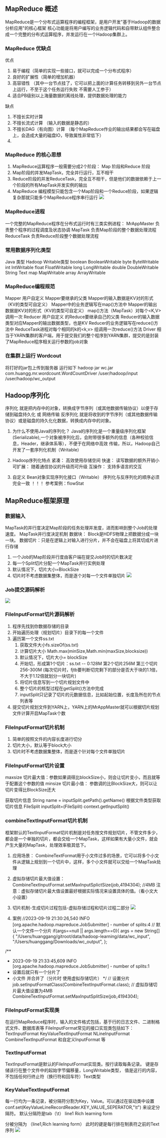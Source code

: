 ## MapReduce 概述
MapReduce是一个分布式运算程序的编程框架，是用户开发"基于Hadoop的数据分析应用"的核心框架
核心功能是将用户编写的业务逻辑代码和自带默认组件整合成一个完整的分布式运算程序，并发运行在一个Hadoop集群上。

### MapReduce 优缺点
优点 
1. 易于编程（简单的实现一些接口，就可以完成一个分布式程序）
2. 良好的扩展性（简单的增加机器）
3. 高容错性 （其中一台节点挂了，它可以把上面的计算任务转移到另外一台节点上运行，不至于这个任务运行失败 不需要人工参于）
4. 适合PB级别以上海量数据的离线处理，提供数据处理的能力

缺点
1. 不擅长实时计算
2. 不擅长流式计算 （输入的数据是静态的）
3. 不擅长DAG（有向图）计算 （每个MapReduce作业的输出结果都会写在磁盘上，会造成大量的磁盘IO，导致属性非常低下）
4. 

### MapReduce 的核心思想
1. MapReduce运算程序一般需要分成2个阶段： Map 阶段和Reduce 阶段
2. Map阶段的并发MapTask，完全并行运行，互不相干
3. Reduce阶段的并发ReduceTask，完全互不相干，但是他们的数据依赖于上一个阶段的所有MapTask并发实例的输出
4. MapReduce 编程模型只能包含一个Map阶段和一个Reduce阶段，如果逻辑复杂那就只能多个MapReduce程序串行运行
![](imgs/001MapReduce编程核心思想.png)

### MapReduce进程
一个完整的MapReduce程序在分布式运行时有三类实例进程：
MrAppMaster 负责整个程序的过程调度及状态协调
MapTask 负责Map阶段的整个数据处理流程
ReduceTask  负责Reduce阶段整个数据处理流程

### 常用数据序列化类型
Java 类型    Hadoop Writable类型
boolean        BooleanWritable
byte            ByteWritable
int             IntWritable
float           FloatWritable
long            LongWritable
double          DoubleWritable
String          Text
map             MapWritable
array           ArrayWritable


### MapReduce编程规范
Mapper 
    用户自定义 Mapper要继承的父类
    Mapper的输入数据是KV对的形式（KV的类型可自定义）
    Mapper中的业务逻辑写在map()方法中
    Mapper的输出数据是KV对的形式（KV的类型可自定义）
    map()方法（MapTask）对每个<K,V>调用一次
Reducer 
    用户自定义 的Reduce要继承自己的父类
    Reducer的输入数据类型对应Mapper的输出数据类型，也是KV 
    Reducer的业务逻辑写在reduce()方法中
    ReduceTask进程对每个相同的k的<k,v> 组调用一次reduce()方法
Driver
    相当于YARN集群的客户端，用于提交我们的整个程序到YARN集群，提交的是封装了MapReduce程序相关运行参数的job对象

### 在集群上运行 Wordcout 
将打好的jar包上传到服务器 运行如下
hadoop jar wc.jar com.huangg.mr.wordcount.WordCountDriver /user/hadoop/input /user/hadoop/wc_output

## Hadoop序列化
序列化 就是把内存中的对象，转换成字节序列（或其他数据传输协议）以便于存储到磁盘持久化 或 网络传输
反序列化 就是将收到的字节序列（或其他数据传输协议）或是磁盘的持久化化数据，转换成内存中的对象。

1. 为什么不使用Java的序列化？
Java的序列化是一个重量级序列化框架(Serializable),一个对象被序列化后，会附带很多额外的信息（各种校验信息，Header，继承体系等），不便于在网络中高效
传输，所以，Hadoop自己开发了一套序列化机制（Writable）

2. Hadoop序列化特点
紧凑： 高效使用存储空间
快速： 读写数据的额外开销小
可扩展： 随着通信协议的升级而可升级
互操作： 支持多语言的交互

3. 自定义 Bean对象实现序列化接口（Writable）
序列化与反序列化的顺序必须完全一致 ！！！
参考案例：flowStat 

## MapReduce框架原理 
### 数据输入
MapTask的并行度决定Map阶段的任务处理并发度，进而影响到整个Job的处理速度。
MapTask并行度决定机制
    数据块： Block是HDFS物理上把数据分成一块一块。
    数据切片：只是在逻辑上对输入进行分片，并不会在磁盘上将其切成片进行存储
1. 一个Job的Map阶段并行度由客户端在提交Job时的切片数决定
2. 每一个Split切片分配一个MapTask并行实例处理
3. 默认情况下，切片大小=BlockSize
4. 切片时不考虑数据集整体，而是逐个对每一个文件单独切片
![](imgs/数据切片与MapTask并行度决定机制.png)

### Job提交源码解析
![](imgs/003Job提交源码解析.png)


### FileInputFormat切片源码解析
1. 程序先找到你数据存储的目录
2. 开始遍历处理（规划切片）目录下的每一个文件
3. 遍历第一个文件ss.txt
   1) 获取文件大小fs.sizeOf(ss.txt)
   2) 计算切片大小 Math.max(minSize,Math.min(maxSize,blocksize))
   3) 默认情况下，切片大小= blockSize
   4) 开始切，形成第1个切片：ss.txt -- 0:128M 第2个切片256M 第三个切片256-300M
      (每次切片时，fjtb要判断切完剩下的部分是否大于块的1.1倍，不大于1.12倍就划分一块切片)
   5) 将切片信息写到一个切片规划文件中
   6) 整个切片的核型过程在getSplit()方法中完成
   7) inputSplit只记录了切片的元数据信息，比如起始位置，长度及所在的节点列表等
4. 提交切片规划文件到YARN上，YARN上的MrAppMaster就可以根据切片规划文件计算开启MapTask个数

### FileInputFormat切片机制
1. 简单的按照文件的内容长度进行切分
2. 切片大小，默认等于block大小
3. 切片时不考虑数据集整体，而是逐个针对每个文件单独切片

### FileInputFormat切片设置
maxsize 切片最大值：参数如果调得比blockSize小，则会让切片变小，而且就等于配置这个参数的值
minsize 切片最小值： 参数调的比BlockSize大，则可以让切片变得比BlockSize还大

获取切片信息
String name = inputSplit.getPath().getName()
根据文件类型获取切片信息
FileSplit inputSplit=(FileSplit) context.getInputSplit()

### combineTextInputFormat切片机制
框架默认的TextInputFormat切片机制是对任务按文件规划切片，不管文件多少，都会是一个单独的切片，都会交给一个MapTask，这样如果有大量小文件，就会
产生大量的MapTask，处理效率极其低下。

1. 应用场景： 
   CombineTextFormat用于小文件过多的场景，它可以将多个小文件从逻辑上规划到一个切片中，这样，多个小文件就可以交给一个MapTask处理
2. 虚拟存储切片最大值设置：
    CombineTextInputFormat.setMaxInputSplictSize(job,4194304); //4MB
    注意：虚拟存储切片最大值设置最好根据实际情况来设置具体的值。（看小文大小设置）
3. 切片机制-生成切片过程包括-虚拟存储过程和切片过程二部分
![](imgs/004combineTextInputFormat切片机制.png)


4. 案例
//2023-09-19 21:30:26,540   INFO  [org.apache.hadoop.mapreduce.JobSubmitter]    -   number of splits:4
// 默认一个文件一个分片
if(args==null || args.length==0){
   args = new String[]{
   "/Users/huanggang/gitroot/data/hadoop-learning/data/wc_input",
   "/Users/huanggang/Downloads/wc_output",
};

/**
* 2023-09-19 21:33:45,609   INFO  [org.apache.hadoop.mapreduce.JobSubmitter]    -   number of splits:1
* 设置后就只有一个分片了
* 小文件 并合并了（分片时 使用虚拟存储切片）
*/
// 设置分片
job.setInputFormatClass(CombineTextInputFormat.class);
// 虚拟存储切片最大值设置为4MB
CombineTextInputFormat.setMaxInputSplitSize(job,4194304);

### FileInputFormat实现类
在运行MapReduce程序时，输入的文件格式包括，基于行的日志文件、二进制格式文件、数据库表等 
FileInputFormat常见的接口实现类包括如下：
TextInputFormat 
KeyValueTextInputFormat
NLineInputFormat
CombineTextInputFormat 
和自定义InputFormat 等


### TextInputFormat
TextInputFormat是默认的FileInputFormat实现类。按行读取每条记录。
键是存储该行在整个文件中的起始字节偏移量，LongWritable类型，
值是这行的内容，不包括任何行终止符（换行符和回车符）Text类型


### KeyValueTextInputFormat 
每一行均为一条记录，被分隔符分割为Key，Value。可以通过在驱动类中设置
conf.set(KeyValueLineRecordReader.KEY_VALUE_SEPERATOR,"\t") 来设定分隔符。
默认分隔符是tab（\t）
line1   Rich learning form 

分被分隔为
（line1,Rich learning form）
此时的键是每行排在制表符之前的Text序列
![](imgs/数据切片与MapTask并行度决定机制.png)






























